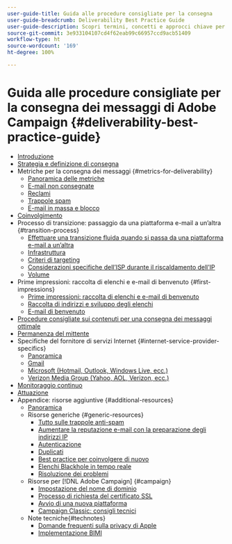 ```yaml
---
user-guide-title: Guida alle procedure consigliate per la consegna
user-guide-breadcrumb: Deliverability Best Practice Guide
user-guide-description: Scopri termini, concetti e approcci chiave per la consegna dei messaggi, al fine di garantire il successo del programma di marketing.
source-git-commit: 3e933104107cd4f62eab99c66957ccd9acb51409
workflow-type: ht
source-wordcount: '169'
ht-degree: 100%

---
```



# Guida alle procedure consigliate per la consegna dei messaggi di Adobe Campaign {#deliverability-best-practice-guide}

+ [Introduzione](/help/introduction.md)
+ [Strategia e definizione di consegna](/help/deliverability-strategy-and-definition.md)
+ Metriche per la consegna dei messaggi {#metrics-for-deliverability}
   + [Panoramica delle metriche](/help/metrics/metrics-overview.md)
   + [E-mail non consegnate](/help/metrics/bounces.md)
   + [Reclami](/help/metrics/complaints.md)
   + [Trappole spam](/help/metrics/spam-traps.md)
   + [E-mail in massa e blocco](/help/metrics/bulking-and-blocking.md)
+ [Coinvolgimento](/help/engagement.md)
+ Processo di transizione: passaggio da una piattaforma e-mail a un’altra {#transition-process}
   + [Effettuare una transizione fluida quando si passa da una piattaforma e-mail a un’altra](/help/transition-process/switching-email-platforms.md)
   + [Infrastruttura](/help/transition-process/infrastructure.md)
   + [Criteri di targeting](/help/transition-process/targeting-criteria.md)
   + [Considerazioni specifiche dell’ISP durante il riscaldamento dell’IP](/help/transition-process/isp-specific-considerations-during-ip-warming.md)
   + [Volume](/help/transition-process/volume.md)
+ Prime impressioni: raccolta di elenchi e e-mail di benvenuto {#first-impressions}
   + [Prime impressioni: raccolta di elenchi e e-mail di benvenuto](/help/first-impressions/introduction.md)
   + [Raccolta di indirizzi e sviluppo degli elenchi](/help/first-impressions/address-collection-and-list-growth.md)
   + [E-mail di benvenuto](/help/first-impressions/welcome-emails.md)
+ [Procedure consigliate sui contenuti per una consegna dei messaggi ottimale](/help/content-best-practices-for-optimal-delivery.md)
+ [Permanenza del mittente](/help/sender-permanence.md)
+ Specifiche del fornitore di servizi Internet {#internet-service-provider-specifics}
   + [Panoramica](/help/internet-service-provider-specifics/overview.md)
   + [Gmail](/help/internet-service-provider-specifics/gmail.md)
   + [Microsoft (Hotmail, Outlook, Windows Live, ecc.)](/help/internet-service-provider-specifics/microsoft.md)
   + [Verizon Media Group (Yahoo, AOL, Verizon, ecc.)](/help/internet-service-provider-specifics/verizon-media-group.md)
+ [Monitoraggio continuo](/help/ongoing-monitoring.md)
+ [Attuazione](/help/putting-it-in-practice.md)
+ Appendice: risorse aggiuntive {#additional-resources}
   + [Panoramica](/help/additional-resources/general-resources.md)
   + Risorse generiche {#generic-resources}
      + [Tutto sulle trappole anti-spam](/help/additional-resources/all-about-spam-traps.md)
      + [Aumentare la reputazione e-mail con la preparazione degli indirizzi IP](/help/additional-resources/increase-reputation-with-ip-warming.md)
      + [Autenticazione](/help/additional-resources/authentication.md)
      + [Duplicati](/help/additional-resources/duplicates.md)
      + [Best practice per coinvolgere di nuovo](/help/additional-resources/re-engagement.md)
      + [Elenchi Blackhole in tempo reale](/help/additional-resources/blocklist-databases.md)
      + [Risoluzione dei problemi](/help/additional-resources/troubleshooting.md)
   + Risorse per [!DNL Adobe Campaign] {#campaign}
      + [Impostazione del nome di dominio](/help/additional-resources/ac-domain-name-setup.md)
      + [Processo di richiesta del certificato SSL](/help/additional-resources/ac-ssl-certificate-request.md)
      + [Avvio di una nuova piattaforma](/help/additional-resources/ac-starting-new-platform.md)
      + [Campaign Classic: consigli tecnici](/help/additional-resources/acc-technical-recommendations.md)
   + Note tecniche{#technotes}
      + [Domande frequenti sulla privacy di Apple](/help/technotes/apple-mail-privacy-faq.md)
      + [Implementazione BIMI](/help/technotes/implement-bimi.md)
